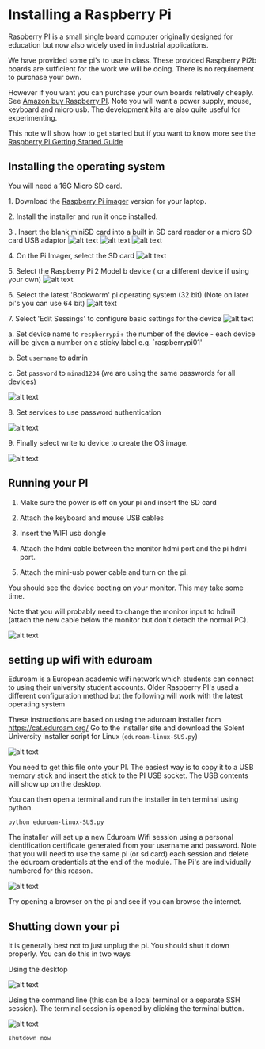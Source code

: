 # Installing a Raspberry Pi

Raspberry PI is a small single board computer originally designed for education but now also widely used in industrial applications. 

We have provided some pi's to use in class. 
These provided Raspberry Pi2b boards are sufficient for the work we will be doing.
There is no requirement to purchase your own.

However if you want you can  purchase your own boards relatively cheaply.
See [Amazon buy Raspberry PI](https://www.amazon.co.uk/Raspberry-Pi-Model-4GB/dp/B09TTNF8BT).
Note you will want a power supply, mouse, keyboard and micro usb.
The development kits are also quite useful for experimenting.

This note will show how to get started but if you want to know more see the [Raspberry Pi Getting Started Guide](https://www.raspberrypi.com/documentation/computers/getting-started.html)

## Installing the operating system

You will need a 16G Micro SD card.

1\. Download the [Raspberry Pi imager](https://www.raspberrypi.com/software/) version for your laptop.

2\. Install the installer and run it once installed.

3 . Insert the blank miniSD card into a built in SD card reader or a micro SD card USB adaptor
    ![alt text](../docs/images/sdcard1.jpg "Figure sdcard1.jpg")
    ![alt text](../docs/images/sdcard2.jpg "Figure sdcard2.jpg")
    ![alt text](../docs/images/sdcardReader.jpg "Figure sdcardReader.jpg")


4\. On the Pi Imager, select the SD card
    ![alt text](../docs/images/PIInstaller1.png "Figure PIInstaller1.png")
    
    
5\. Select the Raspberry Pi 2 Model b device ( or a different device if using your own)
    ![alt text](../docs/images/PIInstaller2.png "Figure PIInstaller2.png")
    
    
6\. Select the latest 'Bookworm' pi operating system (32 bit) (Note on later pi's you can use 64 bit)
    ![alt text](../docs/images/PIInstaller3.png "Figure PIInstaller3.png")
    
    
7\. Select 'Edit Sessings' to configure basic settings for the device
    ![alt text](../docs/images/PIInstaller4.png "Figure PIInstaller4.png")

   a\. Set device name to `respberrypi`+ the number of the device - each device will be given a number on a sticky label e.g. `raspberrypi01'
   
   b\. Set `username` to admin
   
   c\. Set `password` to `minad1234` (we are using the same passwords for all devices)
   
   ![alt text](../docs/images/PIInstaller5-custom1.png "Figure PIInstaller5-custom1.png")


8\. Set services to use password authentication
    
   ![alt text](../docs/images/PIInstaller5-custom2.png "Figure PIInstaller5-custom2.png")


9\. Finally select write to device to create the OS image.
    
   ![alt text](../docs/images/PIInstaller6.png "Figure PIInstaller6.png")

## Running your PI

1. Make sure the power is off on your pi and insert the SD card

1. Attach the keyboard and mouse USB cables

1. Insert the WIFI usb dongle

1. Attach the hdmi cable between the monitor hdmi port and the pi hdmi port.

1. Attach the mini-usb power cable and turn on the pi.

You should see the device booting on your monitor.
This may take some time.

Note that you will probably need to change the monitor input to hdmi1  (attach the new cable below the monitor but don't detach the normal PC).

   ![alt text](../docs/images/PiOnDesk.jpg "Figure PiOnDesk.jpg")
   
## setting up wifi with eduroam

Eduroam is a European academic wifi network which students can connect to using their university student accounts.
Older Raspberry PI's used a different configuration method but the following will work with the latest operating system

These instructions are based on using the aduroam installer from https://cat.eduroam.org/
Go to the installer site and download the Solent University installer script for Linux (`eduroam-linux-SUS.py`)

   ![alt text](../docs/images/eduroamInstaller.png "Figure eduroamInstaller.png")
   
You need to get this file onto your PI. 
The easiest way is to copy it to a USB memory stick and insert the stick to the PI USB socket.
The USB contents will show up on the desktop.

You can then open a terminal and run the installer in teh terminal using python.

```
python eduroam-linux-SUS.py 
```

The installer will set up a new Eduroam Wifi session using a personal identification certificate generated from your username and password. 
Note that you will need to use the same pi (or sd card) each session and delete the eduroam credentials at the end of the module.
The Pi's are individually numbered for this reason.

   ![alt text](../docs/images/USBInsert.png "Figure USBInsert.png")

Try opening a browser on the pi and see if you can browse the internet.
   

   
## Shutting down your pi

It is generally best not to just unplug the pi. 
You should shut it down properly.
You can do this in two ways

Using the desktop 

   ![alt text](../docs/images/shutdownPiScreen.png "Figure shutdownPiScreen.png")

Using the command line (this can be a local terminal or a separate SSH session).
The terminal session is opened by clicking the terminal button.

   ![alt text](../docs/images/shutdownPiTerminal.png "Figure shutdownPiTerminal.png")

```
shutdown now
```






